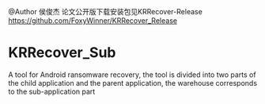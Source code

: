 @Author 侯俊杰 论文公开版下载安装包见KRRecover-Release https://github.com/FoxyWinner/KRRecover_Release
# KRRecover_Sub
A tool for Android ransomware recovery, the tool is divided into two parts of the child application and the parent application, the warehouse corresponds to the sub-application part
